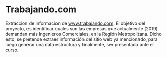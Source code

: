 # Trabajando.com
Extraccion de informacion de www.trabajando.com. 
El objetivo del proyecto, es identificar cuales son las empresas que actualmente (2019) demandan más Ingenieros Comerciales, en la Región Metropolitana. Dicho esto, se pretende extraer información del sitio web ya mencionado, para luego generar una data estructura y finalmente, ser presentada ante el curso.
